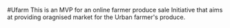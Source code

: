 #Ufarm
This is an MVP for an online farmer produce sale Initiative that aims at providing oragnised market for the Urban farmer's produce.
